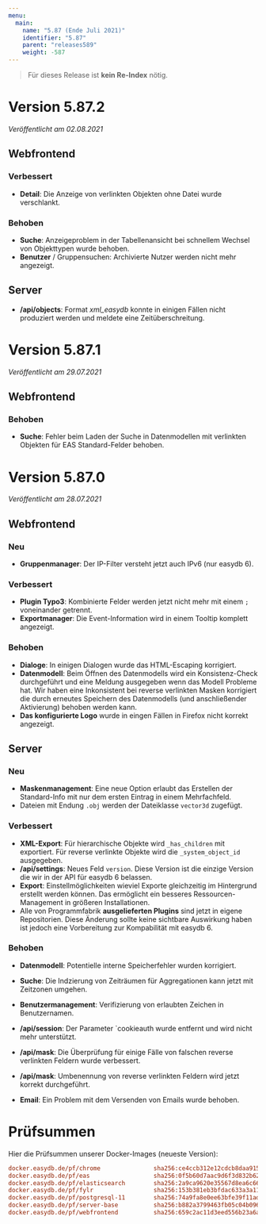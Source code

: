 ```yaml
---
menu:
  main:
    name: "5.87 (Ende Juli 2021)"
    identifier: "5.87"
    parent: "releases589"
    weight: -587
---
```


> Für dieses Release ist **kein Re-Index** nötig.

# Version 5.87.2

*Veröffentlicht am 02.08.2021*

## Webfrontend

### Verbessert

* **Detail**: Die Anzeige von verlinkten Objekten ohne Datei wurde verschlankt.

### Behoben

* **Suche**: Anzeigeproblem in der Tabellenansicht bei schnellem Wechsel von Objekttypen wurde behoben.
* **Benutzer** / Gruppensuchen: Archivierte Nutzer werden nicht mehr angezeigt.

## Server

* **/api/objects**: Format *xml_easydb* konnte in einigen Fällen nicht produziert werden und meldete eine Zeitüberschreitung.

# Version 5.87.1

*Veröffentlicht am 29.07.2021*

## Webfrontend

### Behoben

* **Suche**: Fehler beim Laden der Suche in Datenmodellen mit verlinkten Objekten für EAS Standard-Felder behoben.

# Version 5.87.0

*Veröffentlicht am 28.07.2021*

## Webfrontend

### Neu

* **Gruppenmanager**: Der IP-Filter versteht jetzt auch IPv6 (nur easydb 6).

### Verbessert

* **Plugin Typo3**: Kombinierte Felder werden jetzt nicht mehr mit einem `;` voneinander getrennt.
* **Exportmanager**: Die Event-Information wird in einem Tooltip komplett angezeigt.

### Behoben

* **Dialoge**: In einigen Dialogen wurde das HTML-Escaping korrigiert.
* **Datenmodell**: Beim Öffnen des Datenmodells wird ein Konsistenz-Check durchgeführt und eine Meldung ausgegeben wenn das Modell Probleme hat. Wir haben eine Inkonsistent bei reverse verlinkten Masken korrigiert die durch erneutes Speichern des Datenmodells (und anschließender Aktivierung) behoben werden kann.
* **Das konfigurierte Logo** wurde in eingen Fällen in Firefox nicht korrekt angezeigt.

## Server

### Neu

* **Maskenmanagement**: Eine neue Option erlaubt das Erstellen der Standard-Info mit nur dem ersten Eintrag in einem Mehrfachfeld.
* Dateien mit Endung `.obj` werden der Dateiklasse `vector3d` zugefügt.

### Verbessert

* **XML-Export**: Für hierarchische Objekte wird `_has_children` mit exportiert. Für reverse verlinkte Objekte wird die `_system_object_id` ausgegeben.
* **/api/settings**: Neues Feld `version`. Diese Version ist die einzige Version die wir in der API für easydb 6 belassen.
* **Export**: Einstellmöglichkeiten wieviel Exporte gleichzeitig im Hintergrund erstellt werden können. Das ermöglicht ein besseres Ressourcen-Management in größeren Installationen.
* Alle von Programmfabrik **ausgelieferten Plugins** sind jetzt in eigene Repositorien. Diese Änderung sollte keine sichtbare Auswirkung haben ist jedoch eine Vorbereitung zur Kompabilität mit easydb 6.

### Behoben

* **Datenmodell**: Potentielle interne Speicherfehler wurden korrigiert.

* **Suche**: Die Indzierung von Zeiträumen für Aggregationen kann jetzt mit Zeitzonen umgehen.

* **Benutzermanagement**: Verifizierung von erlaubten Zeichen in Benutzernamen.

* **/api/session**: Der Parameter `cookieauth wurde entfernt und wird nicht mehr unterstützt.

* **/api/mask**: Die Überprüfung für einige Fälle von falschen reverse verlinkten Feldern wurde verbessert.

* **/api/mask**: Umbenennung von reverse verlinkten Feldern wird jetzt korrekt durchgeführt.

* **Email**: Ein Problem mit dem Versenden von Emails wurde behoben.


# Prüfsummen

Hier die Prüfsummen unserer Docker-Images (neueste Version):

```ini
docker.easydb.de/pf/chrome               sha256:ce4ccb312e12cdcb8daa9151e80081738b2612b1c109ecdcb39519e3f367c6ec
docker.easydb.de/pf/eas                  sha256:0f5b60d7aac9d6f3d832b62e2f02bdf2dda0519528ded041308ab29cbb3ee4b1
docker.easydb.de/pf/elasticsearch        sha256:2a9ca9620e35567d8ea6c666055e4377ca556d16b0a619f2198d9cc9fe9bc526
docker.easydb.de/pf/fylr                 sha256:153b381eb3bfdac633a3a119a69a3fc9f16806de0aa83c95e9d2e149fb19d665
docker.easydb.de/pf/postgresql-11        sha256:74a9fa8e0ee63bfe39f11adabbeaa141921fd2443e5735f85b73e249acf4e566
docker.easydb.de/pf/server-base          sha256:b882a3799463fb05c04b0967146d3372f5688c1594d15f205e1cb8944253a978
docker.easydb.de/pf/webfrontend          sha256:659c2ac11d3eed556b23a6ae1d20ee65ec63516855d96764dfbff9d74f670719
```

